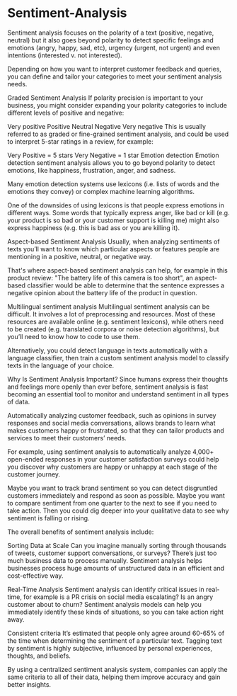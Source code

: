 # Sentiment-Analysis

Sentiment analysis focuses on the polarity of a text (positive, negative, neutral) but it also goes beyond polarity to detect specific feelings and emotions (angry, happy, sad, etc), urgency (urgent, not urgent) and even intentions (interested v. not interested).

Depending on how you want to interpret customer feedback and queries, you can define and tailor your categories to meet your sentiment analysis needs.

Graded Sentiment Analysis
If polarity precision is important to your business, you might consider expanding your polarity categories to include different levels of positive and negative:

Very positive
Positive
Neutral
Negative
Very negative
This is usually referred to as graded or fine-grained sentiment analysis, and could be used to interpret 5-star ratings in a review, for example:

Very Positive = 5 stars
Very Negative = 1 star
Emotion detection
Emotion detection sentiment analysis allows you to go beyond polarity to detect emotions, like happiness, frustration, anger, and sadness.

Many emotion detection systems use lexicons (i.e. lists of words and the emotions they convey) or complex machine learning algorithms.

One of the downsides of using lexicons is that people express emotions in different ways. Some words that typically express anger, like bad or kill (e.g. your product is so bad or your customer support is killing me) might also express happiness (e.g. this is bad ass or you are killing it).

Aspect-based Sentiment Analysis
Usually, when analyzing sentiments of texts you’ll want to know which particular aspects or features people are mentioning in a positive, neutral, or negative way.

That's where aspect-based sentiment analysis can help, for example in this product review: "The battery life of this camera is too short", an aspect-based classifier would be able to determine that the sentence expresses a negative opinion about the battery life of the product in question.

Multilingual sentiment analysis
Multilingual sentiment analysis can be difficult. It involves a lot of preprocessing and resources. Most of these resources are available online (e.g. sentiment lexicons), while others need to be created (e.g. translated corpora or noise detection algorithms), but you’ll need to know how to code to use them.

Alternatively, you could detect language in texts automatically with a language classifier, then train a custom sentiment analysis model to classify texts in the language of your choice.

Why Is Sentiment Analysis Important?
Since humans express their thoughts and feelings more openly than ever before, sentiment analysis is fast becoming an essential tool to monitor and understand sentiment in all types of data.

Automatically analyzing customer feedback, such as opinions in survey responses and social media conversations, allows brands to learn what makes customers happy or frustrated, so that they can tailor products and services to meet their customers’ needs.

For example, using sentiment analysis to automatically analyze 4,000+ open-ended responses in your customer satisfaction surveys could help you discover why customers are happy or unhappy at each stage of the customer journey.

Maybe you want to track brand sentiment so you can detect disgruntled customers immediately and respond as soon as possible. Maybe you want to compare sentiment from one quarter to the next to see if you need to take action. Then you could dig deeper into your qualitative data to see why sentiment is falling or rising.

The overall benefits of sentiment analysis include:

Sorting Data at Scale
Can you imagine manually sorting through thousands of tweets, customer support conversations, or surveys? There’s just too much business data to process manually. Sentiment analysis helps businesses process huge amounts of unstructured data in an efficient and cost-effective way.

Real-Time Analysis
Sentiment analysis can identify critical issues in real-time, for example is a PR crisis on social media escalating? Is an angry customer about to churn? Sentiment analysis models can help you immediately identify these kinds of situations, so you can take action right away.

Consistent criteria
It’s estimated that people only agree around 60-65% of the time when determining the sentiment of a particular text. Tagging text by sentiment is highly subjective, influenced by personal experiences, thoughts, and beliefs.

By using a centralized sentiment analysis system, companies can apply the same criteria to all of their data, helping them improve accuracy and gain better insights.
